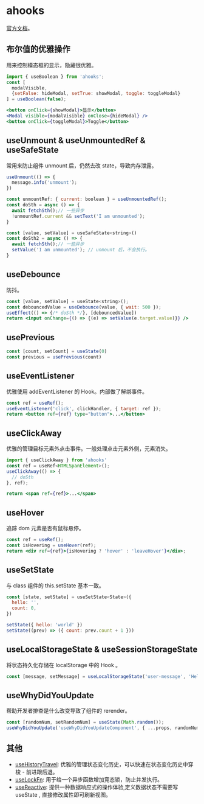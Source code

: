 # ahooks
[官方文档](https://ahooks.js.org/)。

## 布尔值的优雅操作

用来控制模态框的显示，隐藏很优雅。

```jsx
import { useBoolean } from 'ahooks';
const [
  modalVisible, 
  {setFalse: hideModal, setTrue: showModal, toggle: toggleModal}
] = useBoolean(false);

<button onClick={showModal}>显示</button>
<Modal visible={modalVisible} onClose={hideModal} />
<button onClick={toggleModal}>Toggle</button>
```

## useUnmount & useUnmountedRef & useSafeState

常用来防止组件 unmount 后，仍然去改 state，导致内存泄露。

```jsx
useUnmount(() => {
  message.info('unmount');
})

const unmountRef: { current: boolean } = useUnmountedRef();
const doSth = async () => {
  await fetchSth();// 一些异步
  !unmountRef.current && setText('I am unmounted');
}

const [value, setValue] = useSafeState<string>()
const doSth2 = async () => {
  await fetchSth();// 一些异步
  setValue('I am unmounted'); // unmount 后，不会执行。
}
```

## useDebounce

防抖。

```jsx
const [value, setValue] = useState<string>();
const debouncedValue = useDebounce(value, { wait: 500 });
useEffect(() => {/* doSth */}, [debouncedValue])
return <input onChange={() => {(e) => setValue(e.target.value)}} />
```

## usePrevious

```jsx
const [count, setCount] = useState(0)
const previous = usePrevious(count)
```

## useEventListener

优雅使用 addEventListener 的 Hook。内部做了解绑事件。

```jsx
const ref = useRef();
useEventListener('click', clickHandler, { target: ref });
return <button ref={ref} type="button">...</button>
```

## useClickAway

优雅的管理目标元素外点击事件。一般处理点击元素外侧，元素消失。

```jsx
import { useClickAway } from 'ahooks'
const ref = useRef<HTMLSpanElement>();
useClickAway(() => {
  // doSth
}, ref);

return <span ref={ref}>...</span>
```

## useHover

追踪 dom 元素是否有鼠标悬停。

```jsx
const ref = useRef();
const isHovering = useHover(ref);
return <div ref={ref}>{isHovering ? 'hover' : 'leaveHover'}</div>;
```

## useSetState

与 class 组件的 this.setState 基本一致。

```jsx
const [state, setState] = useSetState<State>({
  hello: '',
  count: 0,
})

setState({ hello: 'world' })
setState((prev) => ({ count: prev.count + 1 }))
```

## useLocalStorageState & useSessionStorageState

将状态持久化存储在 localStorage 中的 Hook 。

```jsx
const [message, setMessage] = useLocalStorageState('user-message', 'Hello~')
```

## useWhyDidYouUpdate

帮助开发者排查是什么改变导致了组件的 rerender。

```jsx
const [randomNum, setRandomNum] = useState(Math.random());
useWhyDidYouUpdate('useWhyDidYouUpdateComponent', { ...props, randomNum })
```

## 其他

- [useHistoryTravel](https://ahooks.js.org/zh-CN/hooks/state/use-history-travel): 优雅的管理状态变化历史，可以快速在状态变化历史中穿梭 - 前进跟后退。
- [useLockFn](https://ahooks.js.org/zh-CN/hooks/advanced/use-lock-fn): 用于给一个异步函数增加竞态锁，防止并发执行。
- [useReactive](https://ahooks.js.org/zh-CN/hooks/advanced/use-reactive): 提供一种数据响应式的操作体验,定义数据状态不需要写useState , 直接修改属性即可刷新视图。
